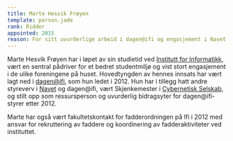 ```yaml
---
title: Marte Hesvik Frøyen
template: person.jade
rank: Ridder
appointed: 2015
reason: For sitt uvurderlige arbeid i dagen@ifi og engasjement i Navet og Cybernetisk selskab, i tillegg til ekstra innsats for å bedre studentmiljøet ellers, tildeles Marte Hesvik Frøyen graden Ridder av Hennes Majestet Keiserpingvinen den Fornemmes orden.
---
```


Marte Hesvik Frøyen har i løpet av sin studietid ved [Institutt for Informatikk](http://ifi.uio.no), vært en sentral pådriver for et bedret studentmiljø og vist stort engasjement i de ulike foreningene på huset. Hovedtyngden av hennes innsats har vært lagt ned i [dagen@ifi](http://www.dagenatifi.no/), som hun ledet i 2012. Hun har i tillegg hatt andre styreverv i [Navet](http://navet.ifi.uio.no/) og dagen@ifi, vært Skjenkemester i [Cybernetisk Selskab](http://cyb.no/), og stilt opp som ressursperson og uvurderlig bidragsyter for dagen@ifi-styrer etter 2012.

Marte har også vært fakultetskontakt for fadderordningen på Ifi i 2012 med ansvar for rekruttering av faddere og koordinering av fadderaktiviteter ved instituttet.